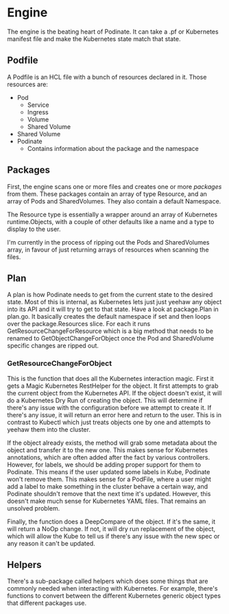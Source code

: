 # Engine
The engine is the beating heart of Podinate. It can take a .pf or Kubernetes manifest file and make the Kubernetes state match that state. 

## Podfile
A Podfile is an HCL file with a bunch of resources declared in it. Those resources are: 
- Pod
    - Service
    - Ingress
    - Volume
    - Shared Volume 
- Shared Volume
- Podinate 
    - Contains information about the package and the namespace

## Packages
First, the engine scans one or more files and creates one or more *packages* from them. These packages contain an array of type Resource, and an array of Pods and SharedVolumes. They also contain a default Namespace. 

The Resource type is essentially a wrapper around an array of Kubernetes runtime.Objects, with a couple of other defaults like a name and a type to display to the user. 

I'm currently in the process of ripping out the Pods and SharedVolumes array, in favour of just returning arrays of resources when scanning the files. 

## Plan 
A plan is how Podinate needs to get from the current state to the desired state. Most of this is internal, as Kubernetes lets just just yeehaw any object into its API and it will try to get to that state. Have a look at package.Plan in plan.go. It basically creates the default namespace if set and then loops over the package.Resources slice. For each it runs GetResourceChangeForResource which is a big method that needs to be renamed to GetObjectChangeForObject once the Pod and SharedVolume specific changes are ripped out. 

### GetResourceChangeForObject 
This is the function that does all the Kubernetes interaction magic. First it gets a Magic Kubernetes RestHelper for the object. It first attempts to grab the current object from the Kubernetes API. If the object doesn't exist, it will do a Kubernetes Dry Run of creating the object. This will determine if there's any issue with the configuration before we attempt to create it. If there's any issue, it will return an error here and return to the user. This is in contrast to Kubectl which just treats objects one by one and attempts to yeehaw them into the cluster. 

If the object already exists, the method will grab some metadata about the object and transfer it to the new one. This makes sense for Kubernetes annotations, which are often added after the fact by various controllers. However, for labels, we should be adding proper support for them to Podinate. This means if the user updated some labels in Kube, Podinate won't remove them. This makes sense for a PodFile, where a user might add a label to make something in the cluster behave a certain way, and Podinate shouldn't remove that the next time it's updated. However, this doesn't make much sense for Kubernetes YAML files. That remains an unsolved problem. 

Finally, the function does a DeepCompare of the object. If it's the same, it will return a NoOp change. If not, it will dry run replacement of the object, which will allow the Kube to tell us if there's any issue with the new spec or any reason it can't be updated. 

## Helpers 
There's a sub-package called helpers which does some things that are commonly needed when interacting with Kubernetes. For example, there's functions to convert between the different Kubernetes generic object types that different packages use. 